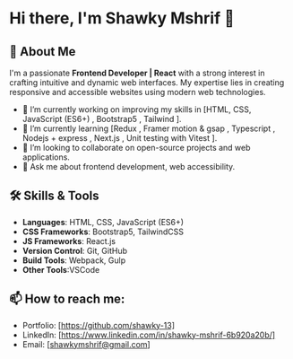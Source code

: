 # Hi there, I'm Shawky Mshrif 👋

## 🚀 About Me
I'm a passionate **Frontend Developer | React** with a strong interest in crafting intuitive and dynamic web interfaces. My expertise lies in creating responsive and accessible websites using modern web technologies.

- 🔭 I’m currently working on improving my skills in [HTML, CSS, JavaScript (ES6+) , Bootstrap5 , Tailwind ].
- 🌱 I’m currently learning [Redux , Framer motion & gsap  , Typescript , Nodejs + express , Next.js , Unit testing with Vitest ].
- 👯 I’m looking to collaborate on open-source projects and web applications.
- 💬 Ask me about frontend development, web accessibility.

## 🛠️ Skills & Tools
- **Languages**: HTML, CSS, JavaScript (ES6+)
- **CSS Frameworks**: Bootstrap5, TailwindCSS
- **JS Frameworks**: React.js
- **Version Control**: Git, GitHub
- **Build Tools**: Webpack, Gulp
- **Other Tools**:VSCode

## 📫 How to reach me:
- Portfolio: [https://github.com/shawky-13]
- LinkedIn: [https://www.linkedin.com/in/shawky-mshrif-6b920a20b/]
- Email: [shawkymshrif@gmail.com]
